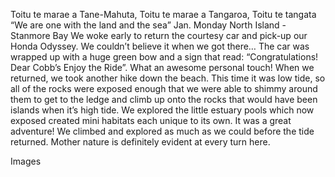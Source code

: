 Toitu te marae a Tane-Mahuta,
Toitu te marae a Tangaroa, Toitu te tangata
“We are one with the land and the sea”
Jan. Monday
North Island - Stanmore Bay
We woke early to return the courtesy car and pick-up our Honda Odyssey. We couldn’t believe it
when we got there… The car was wrapped up with a huge green bow and a sign that read:
“Congratulations! Dear Cobb’s Enjoy the Ride”. What an awesome personal touch!
When we returned, we took another hike down the beach. This time it was low tide, so all of the rocks
were exposed enough that we were able to shimmy around them to get to the ledge and climb up
onto the rocks that would have been islands when it’s high tide. We explored the little estuary pools
which now exposed created mini habitats each unique to its own. It was a great adventure! We
climbed and explored as much as we could before the tide returned. Mother nature is definitely
evident at every turn here.

Images

